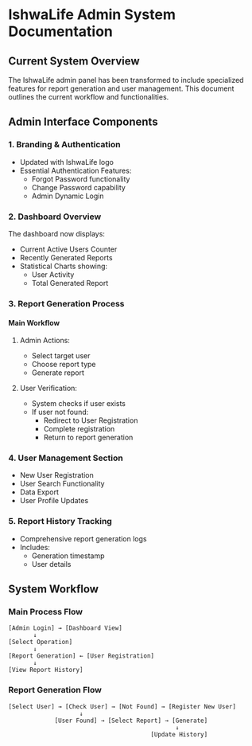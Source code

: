 # IshwaLife Admin System Documentation

## Current System Overview
The IshwaLife admin panel has been transformed to include specialized features for report generation and user management. This document outlines the current workflow and functionalities.

## Admin Interface Components

### 1. Branding & Authentication
- Updated with IshwaLife logo
- Essential Authentication Features:
  - Forgot Password functionality
  - Change Password capability
  - Admin Dynamic Login

### 2. Dashboard Overview
The dashboard now displays:
- Current Active Users Counter
- Recently Generated Reports
- Statistical Charts showing:
  - User Activity
  - Total Generated Report 


### 3. Report Generation Process
#### Main Workflow
1. Admin Actions:
   - Select target user
   - Choose report type
   - Generate report

2. User Verification:
   - System checks if user exists
   - If user not found:
     * Redirect to User Registration
     * Complete registration
     * Return to report generation

### 4. User Management Section
- New User Registration
- User Search Functionality
- Data Export
- User Profile Updates

### 5. Report History Tracking
- Comprehensive report generation logs
- Includes:
  - Generation timestamp
  - User details



## System Workflow

### Main Process Flow
```
[Admin Login] → [Dashboard View]
       ↓
[Select Operation]
       ↓
[Report Generation] ← [User Registration]
       ↓
[View Report History]
```

### Report Generation Flow
```
[Select User] → [Check User] → [Not Found] → [Register New User]
                    ↓
             [User Found] → [Select Report] → [Generate]
                                               ↓
                                        [Update History]
```


